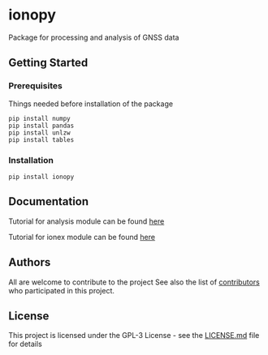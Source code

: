 # ionopy

Package for processing and analysis of GNSS data

## Getting Started
### Prerequisites

Things needed before installation of the package
```
pip install numpy
pip install pandas
pip install unlzw
pip install tables
```

### Installation

```
pip install ionopy
```

## Documentation

Tutorial for analysis module can be found [here](ionopy/analysis/analysis_readme.md)


Tutorial for ionex module can be found [here](ionopy/analysis/ionex_readme.md)
## Authors

All are welcome to contribute to the project
See also the list of [contributors](https://github.com/dinilbose/ismrpy/contributors) who participated in this project.

## License

This project is licensed under the GPL-3 License - see the [LICENSE.md](LICENSE.txt) file for details
